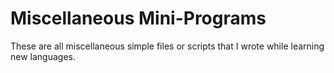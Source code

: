 # Miscellaneous Mini-Programs

These are all miscellaneous simple files or scripts that I wrote while learning new languages.
